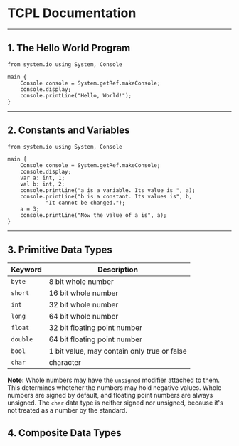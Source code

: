 # TCPL Documentation
---
## 1. The Hello World Program

```
from system.io using System, Console

main {
    Console console = System.getRef.makeConsole;
    console.display;
    console.printLine("Hello, World!");
}

```
---
## 2. Constants and Variables

```
from system.io using System, Console

main {
    Console console = System.getRef.makeConsole;
    console.display;
    var a: int, 1;
    val b: int, 2;
    console.printLine("a is a variable. Its value is ", a);
    console.printLine("b is a constant. Its values is", b,
            "It cannot be changed.");
    a = 3;
    console.printLine("Now the value of a is", a);
}
```
---
## 3. Primitive Data Types

| Keyword  | Description                                 |
|----------|---------------------------------------------|
| `byte`   | 8 bit whole number                          |
| `short`  | 16 bit whole number                         |
| `int`    | 32 bit whole number                         |
| `long`   | 64 bit whole number                         |
| `float`  | 32 bit floating point number                |
| `double` | 64 bit floating point number                |
| `bool`   | 1 bit value, may contain only true or false |
| `char`   | character                                   |

**Note:** Whole numbers may have the `unsigned` modifier attached to them.
This determines wheteher the numbers may hold negative values. Whole
numbers are signed by default, and floating point numbers are always
unsigned. The `char` data type is neither signed nor unsigned, because
it's not treated as a number by the standard.

## 4. Composite Data Types

